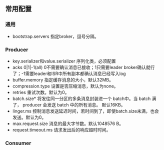 ## 常用配置

### 通用

- bootstrap.servers  指定broker，逗号分隔。

### Producer

- key.serializer和value.serializer  序列化类，必须配置
- acks 0|1|-1(all) 0不需要确认消息已接收；1只需要leader broker确认就行了；-1需要leader和ISR中所有副本都确认消息已经写入log
- buffer.memory 指定缓存消息的大小，默认32MB。
- compression.type 设置是否压缩消息，默认为none。
- retries 重试次数。默认为0。
- batch.size* 将发往同一分区的多条消息封装进一个 batch中。当 batch 满了， producer 会发送 batch 中的所有消息。 默认16KB。
- linger.ms 控制消息发送延迟时间，若时间到了，即使batch.size未满，也会发送。默认为0。
- max.request.size 消息的最大字节数。默认1048576 B。
- request.timeout.ms 请求发出后的响应超时时间。

### Consumer